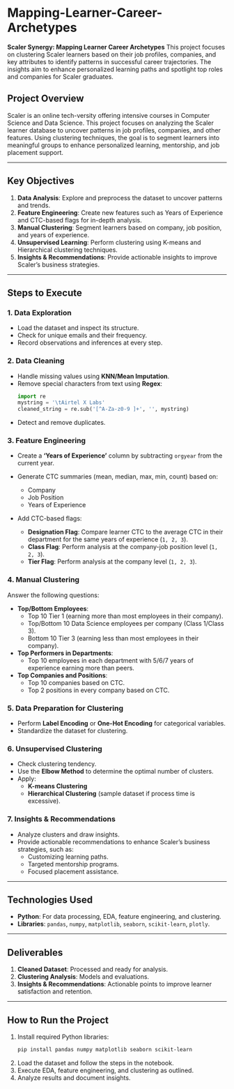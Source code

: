 # Mapping-Learner-Career-Archetypes
**Scaler Synergy: Mapping Learner Career Archetypes**   This project focuses on clustering Scaler learners based on their job profiles, companies, and key attributes to identify patterns in successful career trajectories. The insights aim to enhance personalized learning paths and spotlight top roles and companies for Scaler graduates.

## **Project Overview**  
Scaler is an online tech-versity offering intensive courses in Computer Science and Data Science. This project focuses on analyzing the Scaler learner database to uncover patterns in job profiles, companies, and other features. Using clustering techniques, the goal is to segment learners into meaningful groups to enhance personalized learning, mentorship, and job placement support.

---

## **Key Objectives**  
1. **Data Analysis**: Explore and preprocess the dataset to uncover patterns and trends.
2. **Feature Engineering**: Create new features such as Years of Experience and CTC-based flags for in-depth analysis.
3. **Manual Clustering**: Segment learners based on company, job position, and years of experience.
4. **Unsupervised Learning**: Perform clustering using K-means and Hierarchical clustering techniques.
5. **Insights & Recommendations**: Provide actionable insights to improve Scaler’s business strategies.

---

## **Steps to Execute**

### **1. Data Exploration**
- Load the dataset and inspect its structure.
- Check for unique emails and their frequency.
- Record observations and inferences at every step.

### **2. Data Cleaning**
- Handle missing values using **KNN/Mean Imputation**.
- Remove special characters from text using **Regex**:
  ```python
  import re
  mystring = '\tAirtel X Labs'
  cleaned_string = re.sub('[^A-Za-z0-9 ]+', '', mystring)
  ```
- Detect and remove duplicates.

### **3. Feature Engineering**
- Create a **‘Years of Experience’** column by subtracting `orgyear` from the current year.
- Generate CTC summaries (mean, median, max, min, count) based on:
  - Company  
  - Job Position  
  - Years of Experience  

- Add CTC-based flags:  
  - **Designation Flag**: Compare learner CTC to the average CTC in their department for the same years of experience (`1, 2, 3`).  
  - **Class Flag**: Perform analysis at the company-job position level (`1, 2, 3`).  
  - **Tier Flag**: Perform analysis at the company level (`1, 2, 3`).  

### **4. Manual Clustering**
Answer the following questions:
- **Top/Bottom Employees**:
  - Top 10 Tier 1 (earning more than most employees in their company).
  - Top/Bottom 10 Data Science employees per company (Class 1/Class 3).
  - Bottom 10 Tier 3 (earning less than most employees in their company).
- **Top Performers in Departments**:
  - Top 10 employees in each department with 5/6/7 years of experience earning more than peers.
- **Top Companies and Positions**:
  - Top 10 companies based on CTC.
  - Top 2 positions in every company based on CTC.

### **5. Data Preparation for Clustering**
- Perform **Label Encoding** or **One-Hot Encoding** for categorical variables.
- Standardize the dataset for clustering.

### **6. Unsupervised Clustering**
- Check clustering tendency.
- Use the **Elbow Method** to determine the optimal number of clusters.
- Apply:
  - **K-means Clustering**
  - **Hierarchical Clustering** (sample dataset if process time is excessive).

### **7. Insights & Recommendations**
- Analyze clusters and draw insights.
- Provide actionable recommendations to enhance Scaler’s business strategies, such as:  
  - Customizing learning paths.  
  - Targeted mentorship programs.  
  - Focused placement assistance.

---

## **Technologies Used**
- **Python**: For data processing, EDA, feature engineering, and clustering.  
- **Libraries**: `pandas`, `numpy`, `matplotlib`, `seaborn`, `scikit-learn`, `plotly`.  

---

## **Deliverables**
1. **Cleaned Dataset**: Processed and ready for analysis.  
2. **Clustering Analysis**: Models and evaluations.  
3. **Insights & Recommendations**: Actionable points to improve learner satisfaction and retention.  

---

## **How to Run the Project**
1. Install required Python libraries:
   ```bash
   pip install pandas numpy matplotlib seaborn scikit-learn
   ```
2. Load the dataset and follow the steps in the notebook.
3. Execute EDA, feature engineering, and clustering as outlined.
4. Analyze results and document insights.
